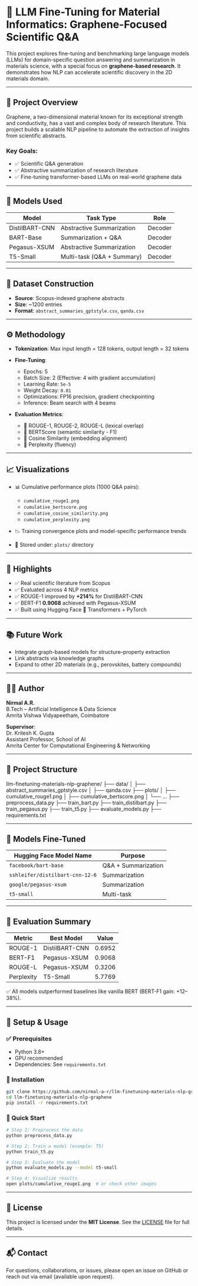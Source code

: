 # 🧪 LLM Fine-Tuning for Material Informatics: Graphene-Focused Scientific Q&A

This project explores fine-tuning and benchmarking large language models (LLMs) for domain-specific question answering and summarization in materials science, with a special focus on **graphene-based research**. It demonstrates how NLP can accelerate scientific discovery in the 2D materials domain.

---

## 📌 Project Overview

Graphene, a two-dimensional material known for its exceptional strength and conductivity, has a vast and complex body of research literature. This project builds a scalable NLP pipeline to automate the extraction of insights from scientific abstracts.

### Key Goals:
- ✅ Scientific Q&A generation  
- ✅ Abstractive summarization of research literature  
- ✅ Fine-tuning transformer-based LLMs on real-world graphene data  

---

## 🧠 Models Used

| Model              | Task Type                  | Role     |
|-------------------|----------------------------|----------|
| DistilBART-CNN     | Abstractive Summarization   | Decoder  |
| BART-Base          | Summarization + Q&A         | Decoder  |
| Pegasus-XSUM       | Abstractive Summarization   | Decoder  |
| T5-Small           | Multi-task (Q&A + Summary)  | Decoder  |

---

## 🧾 Dataset Construction

- **Source**: Scopus-indexed graphene abstracts  
- **Size**: ~1200 entries  
- **Format**: `abstract_summaries_gptstyle.csv`, `qanda.csv`  

---

## ⚙️ Methodology

- **Tokenization**: Max input length = 128 tokens, output length = 32 tokens  
- **Fine-Tuning**:  
  - Epochs: 5  
  - Batch Size: 2 (Effective: 4 with gradient accumulation)  
  - Learning Rate: `5e-5`  
  - Weight Decay: `0.01`  
  - Optimizations: FP16 precision, gradient checkpointing  
  - Inference: Beam search with 4 beams  

- **Evaluation Metrics**:
  - 🔹 ROUGE-1, ROUGE-2, ROUGE-L (lexical overlap)  
  - 🔹 BERTScore (semantic similarity - F1)  
  - 🔹 Cosine Similarity (embedding alignment)  
  - 🔹 Perplexity (fluency)  

---

## 📈 Visualizations

- 📊 Cumulative performance plots (1000 Q&A pairs):  
  - `cumulative_rouge1.png`  
  - `cumulative_bertscore.png`  
  - `cumulative_cosine_similarity.png`  
  - `cumulative_perplexity.png`  

- 📉 Training convergence plots and model-specific performance trends  
- 📁 Stored under: `plots/` directory  

---

## 📍 Highlights

- ✅ Real scientific literature from Scopus  
- ✅ Evaluated across 4 NLP metrics  
- ✅ ROUGE-1 improved by **+214%** for DistilBART-CNN  
- ✅ BERT-F1 **0.9068** achieved with Pegasus-XSUM  
- ✅ Built using Hugging Face 🤗 Transformers + PyTorch  

---

## 📚 Future Work

- Integrate graph-based models for structure–property extraction  
- Link abstracts via knowledge graphs  
- Expand to other 2D materials (e.g., perovskites, battery compounds)  

---

## 🧑‍🎓 Author

**Nirmal A.R.**  
B.Tech – Artificial Intelligence & Data Science  
Amrita Vishwa Vidyapeetham, Coimbatore  

**Supervisor**:  
Dr. Kritesh K. Gupta  
Assistant Professor, School of AI  
Amrita Center for Computational Engineering & Networking  

---

## 📁 Project Structure



llm-finetuning-materials-nlp-graphene/
├── data/
│   ├── abstract\_summaries\_gptstyle.csv
│   ├── qanda.csv
├── plots/
│   ├── cumulative\_rouge1.png
│   ├── cumulative\_bertscore.png
│   └── ...
├── preprocess\_data.py
├── train\_bart.py
├── train\_distilbart.py
├── train\_pegasus.py
├── train\_t5.py
├── evaluate\_models.py
├── requirements.txt



---

## 🧠 Models Fine-Tuned

| Hugging Face Model Name             | Purpose                  |
|------------------------------------|--------------------------|
| `facebook/bart-base`               | Q&A + Summarization      |
| `sshleifer/distilbart-cnn-12-6`    | Summarization            |
| `google/pegasus-xsum`              | Summarization            |
| `t5-small`                         | Multi-task               |

---

## 🧪 Evaluation Summary

| Metric              | Best Model        | Value      |
|---------------------|------------------|------------|
| ROUGE-1             | DistilBART-CNN    | 0.6952     |
| BERT-F1             | Pegasus-XSUM      | 0.9068     |
| ROUGE-L             | Pegasus-XSUM      | 0.3206     |
| Perplexity          | T5-Small          | 5.7769     |

✅ All models outperformed baselines like vanilla BERT (BERT-F1 gain: +12–38%).

---

## 🚀 Setup & Usage

### ✅ Prerequisites

- Python 3.8+  
- GPU recommended  
- Dependencies: See `requirements.txt`

### 🔧 Installation

```bash
git clone https://github.com/nirmal-a-r/llm-finetuning-materials-nlp-graphene.git
cd llm-finetuning-materials-nlp-graphene
pip install -r requirements.txt
````

### 🚀 Quick Start

```bash
# Step 1: Preprocess the data
python preprocess_data.py

# Step 2: Train a model (example: T5)
python train_t5.py

# Step 3: Evaluate the model
python evaluate_models.py --model t5-small

# Step 4: Visualize results
open plots/cumulative_rouge1.png  # or check other images
```

---

## 📜 License

This project is licensed under the **MIT License**. See the [LICENSE](LICENSE) file for full details.

---

## 📬 Contact

For questions, collaborations, or issues, please open an issue on GitHub or reach out via email (available upon request).

```


